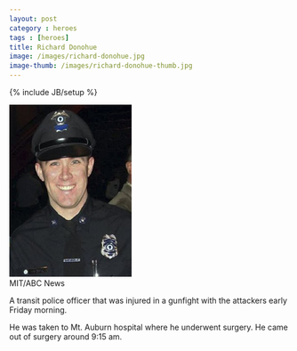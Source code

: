 ```yaml
---
layout: post
category : heroes
tags : [heroes]
title: Richard Donohue
image: /images/richard-donohue.jpg
image-thumb: /images/richard-donohue-thumb.jpg
---
```

{% include JB/setup %}

<img src="/images/richard-donohue.jpg" alt="Image of Richard Donohue">
<div class="citation">MIT/ABC News</div>

A transit police officer that was injured in a gunfight with the attackers early Friday morning.

He was taken to Mt. Auburn hospital where he underwent surgery.  He came out of surgery around 9:15 am.
